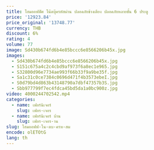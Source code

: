 ```yaml
---
title: โฮมออฟฟิศ โน๊ตบุ๊ครหัสผ่าน ปลอดภัยข้างเตียง ปลอดภัยหลายชั้น 6 ประตู
price: '12923.84'
price_original: '13748.77'
currency: THB
discount: 6%
rating: 4
volume: 77
image: Sd430b674fd6b4e85bccc6e8566206b45x.jpg
images:
  - Sd430b674fd6b4e85bccc6e8566206b45x.jpg
  - S151c675a4c2c4cbd9af973f6a8ec1e965.jpg
  - S32800d96e7734ae993f66b33f9a9be35f.jpg
  - Sa1c31c0ce7384c0696d471f4b3573ebeI.jpg
  - S0d79bd4d863b43148790a7dbf47357b3S.jpg
  - Sbb977799f7ec4fdca45bd5da1a0bc900z.jpg
video: 4000244702542.mp4
categories:
  - name: เฟอร์นิเจอร์
    slug: เฟอร-เจอร
  - name: เฟอร์นิเจอร์ บ้าน
    slug: เฟอร-เจอร-าน
slug: โฮมออฟฟ-โน-ตบ-ครห-สผ
encode: olETOtG
lang: th
---
```

  